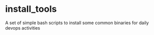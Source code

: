 # install_tools
A set of simple bash scripts to install some common binaries for daily devops activities
